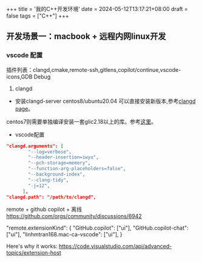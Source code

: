 +++
title = '我的C++开发环境'
date = 2024-05-12T13:17:21+08:00
draft = false
tags = ["C++"]
+++

## 开发场景一：macbook + 远程内网linux开发

### vscode 配置

插件列表：clangd,cmake,remote-ssh,gitlens,copilot/continue,vscode-icons,GDB Debug

1. clangd 
- 安装clangd-server
centos8/ubuntu20.04 可以直接安装新版本,参考[clangd page](https://clangd.llvm.org/)。

centos7则需要单独编译安装一套glic2.18以上的库。参考[这里](https://blog.csdn.net/weixin_49758693/article/details/131866414)。

- vscode配置
``` json
"clangd.arguments": [
        "--log=verbose",
        "--header-insertion=iwyu",
        "--pch-storage=memory",
        "--function-arg-placeholders=false",
        "--background-index",
        "--clang-tidy",
        "-j=12",
      ],
"clangd.path": "/path/to/clangd",
```



remote + github copilot + 离线
https://github.com/orgs/community/discussions/6942

"remote.extensionKind": {
    "GitHub.copilot": ["ui"],
    "GitHub.copilot-chat": ["ui"],
    "linhmtran168.mac-ca-vscode": ["ui"],
}

Here's why it works: https://code.visualstudio.com/api/advanced-topics/extension-host